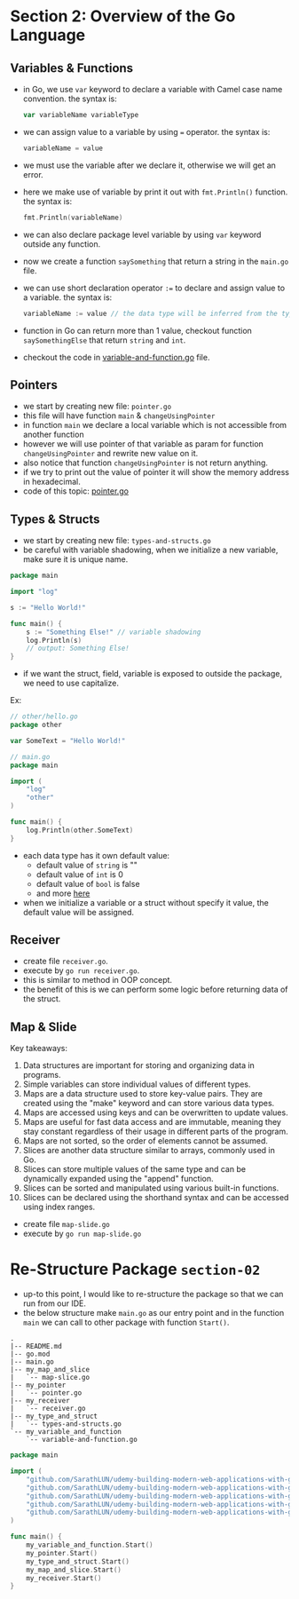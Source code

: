 # Section 2: Overview of the Go Language

## Variables & Functions

- in Go, we use `var` keyword to declare a variable with Camel case name convention. the syntax is:

  ```go
  var variableName variableType
  ```

- we can assign value to a variable by using `=` operator. the syntax is:

  ```go
  variableName = value
  ```

- we must use the variable after we declare it, otherwise we will get an error.
- here we make use of variable by print it out with `fmt.Println()` function. the syntax is:

  ```go
  fmt.Println(variableName)
  ```

- we can also declare package level variable by using `var` keyword outside any function.
- now we create a function `saySomething` that return a string in the `main.go` file.
- we can use short declaration operator `:=` to declare and assign value to a variable. the syntax is:

  ```go
  variableName := value // the data type will be inferred from the type of value
  ```

- function in Go can return more than 1 value, checkout function `saySomethingElse` that return `string` and `int`.
- checkout the code in [variable-and-function.go](variable-and-function.go) file.

## Pointers

- we start by creating new file: `pointer.go`
- this file will have function `main` & `changeUsingPointer`
- in function `main` we declare a local variable which is not accessible from another function
- however we will use pointer of that variable as param for function `changeUsingPointer` and rewrite new value on it.
- also notice that function `changeUsingPointer` is not return anything.
- if we try to print out the value of pointer it will show the memory address in hexadecimal.
- code of this topic: [pointer.go](pointer.go)

## Types & Structs

- we start by creating new file: `types-and-structs.go`
- be careful with variable shadowing, when we initialize a new variable, make sure it is unique name.

```go
package main

import "log"

s := "Hello World!"

func main() {
	s := "Something Else!" // variable shadowing 
	log.Println(s)
	// output: Something Else!
}
```

- if we want the struct, field, variable is exposed to outside the package, we need to use capitalize.

Ex:

```go
// other/hello.go
package other

var SomeText = "Hello World!"

```

```go
// main.go
package main

import (
	"log"
	"other"
)

func main() {
	log.Println(other.SomeText)
}
```

- each data type has it own default value:
  - default value of `string` is ""
  - default value of `int` is 0
  - default value of `bool` is false
  - and more [here](https://golangbyexample.com/go-default-zero-value-all-types/)
- when we initialize a variable or a struct without specify it value, the default value will be assigned.
 
## Receiver

- create file `receiver.go`.
- execute by `go run receiver.go`.
- this is similar to method in OOP concept.
- the benefit of this is we can perform some logic before returning data of the struct.

## Map & Slide

Key takeaways:

1. Data structures are important for storing and organizing data in programs.
2. Simple variables can store individual values of different types.
3. Maps are a data structure used to store key-value pairs. They are created using the "make" keyword and can store various data types.
4. Maps are accessed using keys and can be overwritten to update values.
5. Maps are useful for fast data access and are immutable, meaning they stay constant regardless of their usage in different parts of the program.
6. Maps are not sorted, so the order of elements cannot be assumed.
7. Slices are another data structure similar to arrays, commonly used in Go.
8. Slices can store multiple values of the same type and can be dynamically expanded using the "append" function.
9. Slices can be sorted and manipulated using various built-in functions.
10. Slices can be declared using the shorthand syntax and can be accessed using index ranges.

- create file `map-slide.go`
- execute by `go run map-slide.go`

# Re-Structure Package `section-02`

- up-to this point, I would like to re-structure the package so that we can run from our IDE.
- the below structure make `main.go` as our entry point and in the function `main` we can call to other package with function `Start()`.

```shell
.
|-- README.md
|-- go.mod
|-- main.go
|-- my_map_and_slice
|   `-- map-slice.go
|-- my_pointer
|   `-- pointer.go
|-- my_receiver
|   `-- receiver.go
|-- my_type_and_struct
|   `-- types-and-structs.go
`-- my_variable_and_function
    `-- variable-and-function.go
```

```go
package main

import (
	"github.com/SarathLUN/udemy-building-modern-web-applications-with-go/section-02/my_map_and_slice"
	"github.com/SarathLUN/udemy-building-modern-web-applications-with-go/section-02/my_pointer"
	"github.com/SarathLUN/udemy-building-modern-web-applications-with-go/section-02/my_receiver"
	"github.com/SarathLUN/udemy-building-modern-web-applications-with-go/section-02/my_type_and_struct"
	"github.com/SarathLUN/udemy-building-modern-web-applications-with-go/section-02/my_variable_and_function"
)

func main() {
	my_variable_and_function.Start()
	my_pointer.Start()
	my_type_and_struct.Start()
	my_map_and_slice.Start()
	my_receiver.Start()
}

```
